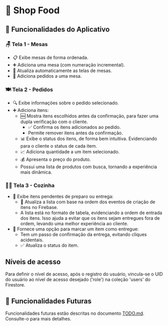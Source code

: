 # 🛒 Shop Food

## 🌟 Funcionalidades do Aplicativo

### 🪑 Tela 1 - Mesas

- 📋 Exibe mesas de forma ordenada.
- ➕ Adiciona uma mesa (com numeração incremental).
- 🔄 Atualiza automaticamente as telas de mesas.
- 📝 Adiciona pedidos a uma mesa.

### 🍽️ Tela 2 - Pedidos

- 🔍 Exibe informações sobre o pedido selecionado.
- ➕ Adiciona itens:
  - 🆕 Mostra itens escolhidos antes da confirmação, para fazer uma dupla verificação com o cliente.
    - ✅ Confirma os itens adicionados ao pedido.
    - Permite remover itens antes da confirmação.
  - 📊 Exibe o status dos itens, de forma bem intuitiva. Evidenciando para o cliente o status de cada item.
  - 📈 Adiciona quantidade a um item selecionado.
  - 💰 Apresenta o preço do produto.
  - Possui uma lista de produtos com busca, tornando a experiência mais dinâmica.

### 👩‍🍳 Tela 3 - Cozinha

- 🍴 Exibe itens pendentes de preparo ou entrega:
  - 🔄 Atualiza a lista com base na ordem dos eventos de criação de itens no Firebase.
  - A lista está no formato de tabela, evidenciando a ordem de entrada dos itens. Isso ajuda a evitar que os itens sejam entregues fora de ordem, levando uma melhor experiência ao cliente.
- 🚚 Fornece uma opção para marcar um item como entregue:
  - Tem um passo de confirmação da entrega, evitando cliques acidentais.
  - ✅ Atualiza o status do item.

## Níveis de acesso

Para definir o nível de acesso, após o registro do usuário, vincula-se o UID do usuário ao nível de acesso desejado ('role') na coleção 'users' do Firestore.

## 🚀 Funcionalidades Futuras

Funcionalidades futuras estão descritas no documento [TODO.md](./TODO.md). Consulte-o para mais detalhes.

